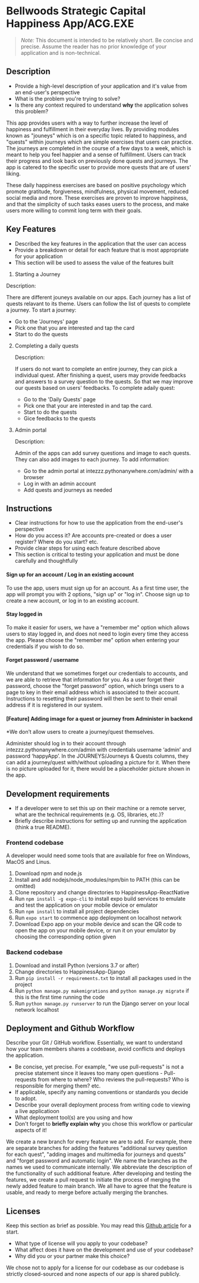 # Bellwoods Strategic Capital Happiness App/ACG.EXE

> _Note:_ This document is intended to be relatively short. Be concise and precise. Assume the reader has no prior knowledge of your application and is non-technical. 

## Description 
 * Provide a high-level description of your application and it's value from an end-user's perspective
 * What is the problem you're trying to solve?
 * Is there any context required to understand **why** the application solves this problem?

This app provides users with a way to further increase the level of happiness and fulfillment in their everyday lives. By
providing modules known as "jouneys" which is on a specific topic related to happiness, and "quests" within journeys which
are simple exercises that users can practice. The journeys are completed in the course of a few days to a week, which is meant
to help you feel happier and a sense of fulfillment. Users can track their progress and look back on previously done quests
and journeys. The app is catered to the specific user to provide more quests that are of users' liking.

These daily happiness exercises are based on positive psychology which promote gratitude, forgiveness, mindfulness, physical 
movement, reduced social media and more. These exercises are proven to improve happiness, and that the simplicity of such 
tasks eases users to the process, and make users more willing to commit long term with their goals.

## Key Features
 * Described the key features in the application that the user can access
 * Provide a breakdown or detail for each feature that is most appropriate for your application
 * This section will be used to assess the value of the features built
 
1. Starting a Journey
  
  Description: 
  
  There are different jouneys available on our apps. Each journey has a list of quests relavant to its theme. Users can follow the list of quests to complete a journey. 
  To start a journey:
  - Go to the 'Journeys' page
  - Pick one that you are interested and tap the card
  - Start to do the quests

2. Completing a daily quests
   
   Description: 
   
   If users do not want to complete an entire journey, they can pick a individual quest. After finishing a quest, users may provide feedbacks and answers to a survey
   question to the quests. So that we may improve our quests based on users' feedbacks.
   To complete adaily quest:
   - Go to the 'Daily Quests' page
   - Pick one that your are interested in and tap the card.
   - Start to do the quests
   - Gice feedbacks to the quests
 
3. Admin portal

   Description:
   
   Admin of the apps can add survey questions and image to each quests. They can also add images to each journey.
   To add information:
   - Go to the admin portal at intezzz.pythonanywhere.com/admin/ with a browser
   - Log in with an admin account
   - Add quests and journeys as needed

## Instructions
 * Clear instructions for how to use the application from the end-user's perspective
 * How do you access it? Are accounts pre-created or does a user register? Where do you start? etc. 
 * Provide clear steps for using each feature described above
 * This section is critical to testing your application and must be done carefully and thoughtfully
 
 #### Sign up for an account / Log in an existing account
 
 To use the app, users must sign up for an account. As a first time user, the app will prompt you with 2 options, "sign up" or "log in". Choose sign up to create a new account, or log in to an existing account.
 
 #### Stay logged in
 
 To make it easier for users, we have a "remember me" option which allows users to stay logged in, and does not need to login every time they access the app. Please choose the "remember me" option when entering your credentials if you wish to do so.
 
 #### Forget password / username
 
 We understand that we sometimes forget our credentials to accounts, and we are able to retrieve that information for you. As a user forget their password, choose the "forget password" option, which brings users to a page to key in their email address which is associated to their account. Instructions to resetting their password will then be sent to their email address if it is registered in our system.

 #### [Feature] Adding image for a quest or journey from Administer in backend
 
 *We don’t allow users to create a journey/quest themselves.

 Administer should log in to their account through intezzz.pythonanywhere.com/admin with credentials username ‘admin’ and password ‘happyApp’. In the JOURNEYS/Journeys & Quests columns, they can add a journey/quest with/without uploading a picture for it. When there is no picture uploaded for it, there would be a placeholder picture shown in the app. 
 
 ## Development requirements
 * If a developer were to set this up on their machine or a remote server, what are the technical requirements (e.g. OS, libraries, etc.)?
 * Briefly describe instructions for setting up and running the application (think a true README).

 ### Frontend codebase
 A developer would need some tools that are available for free on Windows, MacOS and Linus.
 1) Download npm and node.js
 2) Install and add nodejs/node_modules/npm/bin to PATH (this can be omitted)
 3) Clone repository and change directories to HappinessApp-ReactNative
 4) Run `npm install -g expo-cli` to install expo build services to emulate and test the application on your mobile device or emulator
 5) Run `npm install` to install all project dependencies
 6) Run `expo start` to commence app deployment on localhost network
 7) Download Expo app on your mobile device and scan the QR code to open the app on your mobile device, or run it on your emulator by choosing the corresponding option given

 ### Backend codebase
 1) Download and install Python (versions 3.7 or after)
 2) Change directories to HappinessApp-Django
 3) Run `pip install -r requirements.txt` to install all packages used in the project
 4) Run `python manage.py makemigrations` and `python manage.py migrate` if this is the first time running the code
 5) Run `python manage.py runserver` to run the Django server on your local network localhost
 
 ## Deployment and Github Workflow

Describe your Git / GitHub workflow. Essentially, we want to understand how your team members shares a codebase, avoid conflicts and deploys the application.

 * Be concise, yet precise. For example, "we use pull-requests" is not a precise statement since it leaves too many open questions - Pull-requests from where to where? Who reviews the pull-requests? Who is responsible for merging them? etc.
 * If applicable, specify any naming conventions or standards you decide to adopt.
 * Describe your overall deployment process from writing code to viewing a live applicatioon
 * What deployment tool(s) are you using and how
 * Don't forget to **briefly explain why** you chose this workflow or particular aspects of it!

We create a new branch for every feature we are to add. For example, there are separate branches for adding the features
"additional survey question for each quest", "adding images and multimedia for journeys and quests" and "forget password and
automatic login". We name the branches as the names we used to communicate internally. We abbreviate the description of the functionality
of such additional feature. After developing and testing the features, we create a pull request to initiate the process of merging
the newly added feature to main branch. We all have to agree that the feature is usable, and ready to merge before actually 
merging the branches.

 ## Licenses 

 Keep this section as brief as possible. You may read this [Github article](https://help.github.com/en/github/creating-cloning-and-archiving-repositories/licensing-a-repository) for a start.

 * What type of license will you apply to your codebase?
 * What affect does it have on the development and use of your codebase?
 * Why did you or your partner make this choice?

We chose not to apply for a license for our codebase as our codebase is strictly closed-sourced and none aspects of our app is 
shared publicly. 
